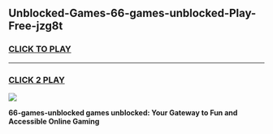 
## Unblocked-Games-66-games-unblocked-Play-Free-jzg8t
<h3>
<a href="https://premium76.site?title=66-games-unblocked&ref=10A">CLICK TO PLAY</a></h3>
<hr>

<h3>
<a href="https://premium76.site?title=66-games-unblocked&ref=10A">CLICK 2 PLAY</a>
  
</h3>

<a href="https://premium76.site?title=66-games-unblocked&ref=10A"><img src="https://clearcache.store/games.png"></a>


**66-games-unblocked games unblocked: Your Gateway to Fun and Accessible Online Gaming**
